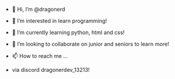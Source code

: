 - 👋 Hi, I’m @dragonerd
- 👀 I’m interested in learn programming!
- 🌱 I’m currently learning python, html and css!
- 💞️ I’m looking to collaborate on junior and seniors to learn more!
- 📫 How to reach me ...

- via discord dragonerdev_13213!
